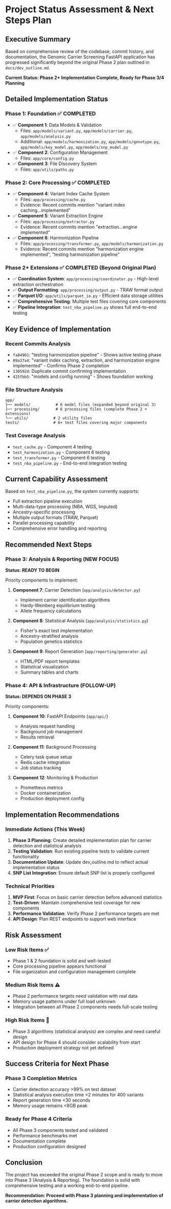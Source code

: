 # Project Status Assessment & Next Steps Plan

## Executive Summary

Based on comprehensive review of the codebase, commit history, and documentation, the Genomic Carrier Screening FastAPI application has progressed significantly beyond the original Phase 2 plan outlined in `docs/dev_outline.md`. 

**Current Status: Phase 2+ Implementation Complete, Ready for Phase 3/4 Planning**

## Detailed Implementation Status

### Phase 1: Foundation ✅ **COMPLETED** 
- ✅ **Component 1**: Data Models & Validation 
  - Files: `app/models/variant.py`, `app/models/carrier.py`, `app/models/analysis.py`
  - Additional: `app/models/harmonization.py`, `app/models/genotype.py`, `app/models/key_model.py`, `app/models/snp_model.py`
- ✅ **Component 2**: Configuration Management 
  - Files: `app/core/config.py`
- ✅ **Component 3**: File Discovery System 
  - Files: `app/utils/paths.py`

### Phase 2: Core Processing ✅ **COMPLETED**
- ✅ **Component 4**: Variant Index Cache System 
  - Files: `app/processing/cache.py`
  - Evidence: Recent commits mention "variant index caching...implemented"
- ✅ **Component 5**: Variant Extraction Engine 
  - Files: `app/processing/extractor.py`
  - Evidence: Recent commits mention "extraction...engine implemented"
- ✅ **Component 6**: Harmonization Pipeline 
  - Files: `app/processing/transformer.py`, `app/models/harmonization.py`
  - Evidence: Recent commits mention "harmonization engine implemented", "testing harmonization pipeline"

### Phase 2+ Extensions ✅ **COMPLETED** (Beyond Original Plan)
- ✅ **Coordination System**: `app/processing/coordinator.py` - High-level extraction orchestration
- ✅ **Output Formatting**: `app/processing/output.py` - TRAW format output
- ✅ **Parquet I/O**: `app/utils/parquet_io.py` - Efficient data storage utilities
- ✅ **Comprehensive Testing**: Multiple test files covering core components
- ✅ **Pipeline Integration**: `test_nba_pipeline.py` shows full end-to-end testing

## Key Evidence of Implementation

### Recent Commits Analysis
- `fa84901`: "testing harmonization pipeline" - Shows active testing phase
- `89a37a4`: "variant index caching, extraction, and harmonization engine implemented" - Confirms Phase 2 completion
- `130592d`: Duplicate commit confirming implementation
- `425fbb5`: "models and config running" - Shows foundation working

### File Structure Analysis
```
app/
├── models/           # 6 model files (expanded beyond original 3)
├── processing/       # 6 processing files (complete Phase 2 + extensions)
└── utils/           # 2 utility files
tests/               # 6+ test files covering major components
```

### Test Coverage Analysis
- `test_cache.py` - Component 4 testing
- `test_harmonization.py` - Component 6 testing  
- `test_transformer.py` - Component 6 testing
- `test_nba_pipeline.py` - End-to-end integration testing

## Current Capability Assessment

Based on `test_nba_pipeline.py`, the system currently supports:
- Full extraction pipeline execution
- Multi-data-type processing (NBA, WGS, Imputed)
- Ancestry-specific processing
- Multiple output formats (TRAW, Parquet)
- Parallel processing capability
- Comprehensive error handling and reporting

## Recommended Next Steps

### Phase 3: Analysis & Reporting (NEW FOCUS)
**Status: READY TO BEGIN**

Priority components to implement:
1. **Component 7**: Carrier Detection (`app/analysis/detector.py`)
   - Implement carrier identification algorithms
   - Hardy-Weinberg equilibrium testing
   - Allele frequency calculations
   
2. **Component 8**: Statistical Analysis (`app/analysis/statistics.py`)
   - Fisher's exact test implementation
   - Ancestry-stratified analysis
   - Population genetics statistics
   
3. **Component 9**: Report Generation (`app/reporting/generator.py`)
   - HTML/PDF report templates
   - Statistical visualization
   - Summary tables and charts

### Phase 4: API & Infrastructure (FOLLOW-UP)
**Status: DEPENDS ON PHASE 3**

Priority components:
1. **Component 10**: FastAPI Endpoints (`app/api/`)
   - Analysis request handling
   - Background job management
   - Results retrieval
   
2. **Component 11**: Background Processing
   - Celery task queue setup
   - Redis cache integration
   - Job status tracking
   
3. **Component 12**: Monitoring & Production
   - Prometheus metrics
   - Docker containerization
   - Production deployment config

## Implementation Recommendations

### Immediate Actions (This Week)
1. **Phase 3 Planning**: Create detailed implementation plan for carrier detection and statistical analysis
2. **Testing Validation**: Run existing pipeline tests to validate current functionality
3. **Documentation Update**: Update dev_outline.md to reflect actual implementation status
4. **SNP List Integration**: Ensure default SNP list is properly configured

### Technical Priorities
1. **MVP First**: Focus on basic carrier detection before advanced statistics
2. **Test-Driven**: Maintain comprehensive test coverage for new components
3. **Performance Validation**: Verify Phase 2 performance targets are met
4. **API Design**: Plan REST endpoints to support web interface

## Risk Assessment

### Low Risk Items ✅
- Phase 1 & 2 foundation is solid and well-tested
- Core processing pipeline appears functional
- File organization and configuration management complete

### Medium Risk Items ⚠️
- Phase 2 performance targets need validation with real data
- Memory usage patterns under full load unknown
- Integration between all Phase 2 components needs full-scale testing

### High Risk Items 🚨
- Phase 3 algorithms (statistical analysis) are complex and need careful design
- API design for Phase 4 should consider scalability from start
- Production deployment strategy not yet defined

## Success Criteria for Next Phase

### Phase 3 Completion Metrics
- Carrier detection accuracy >99% on test dataset
- Statistical analysis execution time <2 minutes for 400 variants
- Report generation time <30 seconds
- Memory usage remains <8GB peak

### Ready for Phase 4 Criteria  
- All Phase 3 components tested and validated
- Performance benchmarks met
- Documentation complete
- Production configuration designed

## Conclusion

The project has exceeded the original Phase 2 scope and is ready to move into Phase 3 (Analysis & Reporting). The foundation is solid with comprehensive testing and a working end-to-end pipeline. 

**Recommendation: Proceed with Phase 3 planning and implementation of carrier detection algorithms.**
